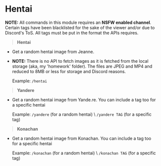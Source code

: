 # Hentai

**NOTE:** All commands in this module requires an **NSFW enabled channel**. Certain tags have been blacklisted for the sake of the viewer and/or due to Discord's ToS. All tags must be put in the format the APIs requires.

>**Hentai**

* Get a random hentai image from Jeanne.
* **NOTE:** There is no API to fetch images as it is fetched from the local storage (aka, my 'homework' folder). The files are JPEG and MP4 and reduced to 8MB or less for storage and Discord reasons.

    Example: `/hentai`

>**Yandere**

* Get a random hentai image from Yande.re. You can include a tag too for a specific hentai

    Example: `/yandere` (for a random hentai) \ `/yandere TAG` (for a specific tag)


>**Konachan**

* Get a random hentai image from Konachan. You can include a tag too for a specific hentai

    Example: `/konachan` (for a random hentai) \ `/konachan TAG` (for a specific tag)
